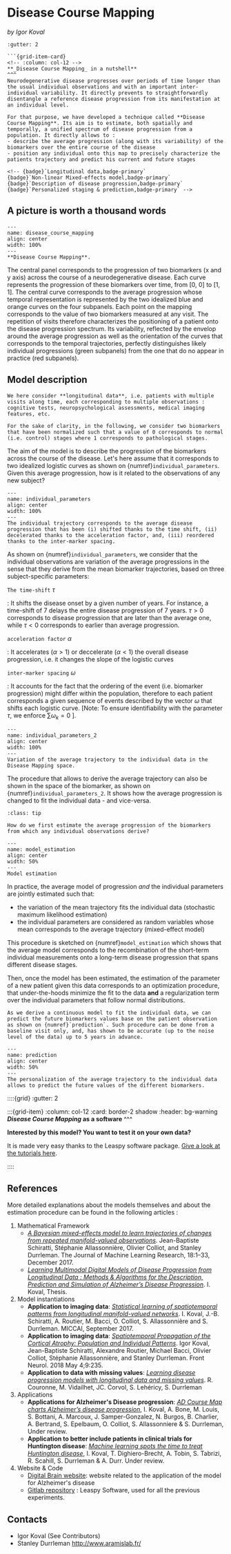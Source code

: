 # Disease Course Mapping
_by Igor Koval_

````{grid}
:gutter: 2

```{grid-item-card}
<!-- :column: col-12 -->
**_Disease Course Mapping_ in a nutshell**
^^^
Neurodegenerative disease progresses over periods of time longer than the usual individual observations and with an important inter-individual variability. It directly prevents to straightforwardly disentangle a reference disease progression from its manifestation at an individual level.

For that purpose, we have developed a technique called **Disease Course Mapping**. Its aim is to estimate, both spatially and temporally, a unified spectrum of disease progression from a population. It directly allows to :
- describe the average progression (along with its variability) of the biomarkers over the entire course of the disease
- position any individual onto this map to precisely characterize the patients trajectory and predict his current and future stages

<!-- {badge}`Longitudinal data,badge-primary`
{badge}`Non-linear Mixed-effects model,badge-primary`
{badge}`Description of disease progression,badge-primary`
{badge}`Personalized staging & prediction,badge-primary` -->

````

## **A picture is worth a thousand words**


```{figure} ../../_static/img/disease_course_mapping/trajectory_mapping.png
---
name: disease_course_mapping
align: center
width: 100%
---
**Disease Course Mapping**.
```

The central panel corresponds to the progression of two biomarkers (x and y axis) across the course of a neurodegenerative disease. Each curve represents the progression of these biomarkers over time, from [0, 0] to [1, 1]. The central curve corresponds to the average progression whose temporal representation is represented by the two idealized blue and orange curves on the four subpanels. Each point on the mapping corresponds to the value of two biomarkers measured at any visit. The repetition of visits therefore characterizes the positioning of a patient onto the disease progression spectrum. Its variability, reflected by the envelop around the average progression as well as the orientation of the curves that corresponds to the temporal trajectories, perfectly distinguishes likely individual progressions (green subpanels) from the one that do no appear in practice (red subpanels).


## **Model description**

```{admonition} Input data
We here consider **longitudinal data**, i.e. patients with multiple visits along time, each corresponding to multiple observations : cognitive tests, neuropsychological assessments, medical imaging features, etc.
```

```{attention}
For the sake of clarity, in the following, we consider two biomarkers that have been normalized such that a value of 0 corresponds to normal (i.e. control) stages where 1 corresponds to pathological stages.
```

The aim of the model is to describe the progression of the biomarkers across the course of the disease.  Let's here assume that it corresponds to two idealized logistic curves as shown on {numref}`individual_parameters`. Given this average progression, how is it related to the observations of any new subject?


```{figure} ../../_static/img/disease_course_mapping/model_explanation_1.png
---
name: individual_parameters
align: center
width: 100%
---
The individual trajectory corresponds to the average disease progression that has been (i) shifted thanks to the time shift, (ii) decelerated thanks to the acceleration factor, and, (iii) reordered thanks to the inter-marker spacing.
```



As shown on {numref}`individual_parameters`, we consider that the individual observations are variation of the average progressions in the sense that they derive from the mean biomarker trajectories, based on three subject-specific parameters:

`The time-shift` $\tau$

: It shifts the disease onset by a given number of years. For instance, a time-shift of 7 delays the entire disease progression of 7 years. $\tau > 0$ corresponds to disease progression that are later than the average one, while $\tau < 0$ corresponds to earlier than average progression.

`acceleration factor` $\alpha$

: It accelerates ($\alpha > 1$) or deccelerate ($\alpha < 1$) the overall disease progression, i.e. it changes the slope of the logistic curves

`inter-marker spacing` $\omega$

: It accounts for the fact that the ordering of the event (i.e. biomarker progression) might differ within the population, therefore to each patient corresponds a given sequence of events described by the vector $\omega$ that shifts each logistic curve. [Note: To ensure identifiability with the parameter $\tau$, we enforce $\sum \omega_k = 0$ ].


```{figure} ../../_static/img/disease_course_mapping/model_explanation_2.png
---
name: individual_parameters_2
align: center
width: 100%
---
Variation of the average trajectory to the individual data in the Disease Mapping space.
```


The procedure that allows to derive the average trajectory can also be shown in the space of the biomarker, as shown on {numref}`individual_parameters_2`. It shows how the average progression is changed to fit the individual data - and vice-versa.


```{admonition} Though, a question still holds
:class: tip

How do we first estimate the average progression of the biomarkers from which any individual observations derive?

```

```{figure} ../../_static/img/disease_course_mapping/calibration.png
---
name: model_estimation
align: center
width: 50%
---
Model estimation
```

In practice, the average model of progression _and_ the individual parameters are jointly estimated such that:
  - the variation of the mean trajectory fits the individual data (stochastic maximum likelihood estimation)
  - the individual parameters are considered as random variables whose mean corresponds to the average trajectory (mixed-effect model)

This procedure is sketched on {numref}`model_estimation` which shows that the average model corresponds to the recombination of the short-term individual measurements onto a long-term disease progression that spans different disease stages.

Then, once the model has been estimated, the estimation of the parameter of a new patient given this data corresponds to an optimization procedure, that under-the-hoods minimize the fit to the data **and** a regularization term over the individual parameters that follow normal distributions.

```{admonition} Note
As we derive a continuous model to fit the individual data, we can predict the future biomarkers values base on the patient observation as shown on {numref}`prediction`. Such procedure can be done from a baseline visit only, and, has shown to be accurate (up to the noise level of the data) up to 5 years in advance.
```


```{figure} ../../_static/img/disease_course_mapping/prediction.png
---
name: prediction
align: center
width: 50%
---
The personalization of the average trajectory to the individual data allows to predict the future values of the different biomarkers.
```



::::{grid}
:gutter: 2

:::{grid-item}
:column: col-12
:card: border-2 shadow
:header: bg-warning
**_Disease Course Mapping_ as a software**
^^^

**Interested by this model? You want to test it on your own data?**

It is made very easy thanks to the Leaspy software package. [Give a look at the tutorials here](https://disease-progression-modelling.github.io/pages/notebooks/disease_course_mapping/disease_course_mapping.html).

<!-- {badge}`Software,badge-primary`
{badge}`Python package,badge-primary`
{badge}`Open source,badge-primary`
{badge}`Tutorials,badge-primary` -->

::::

## **References**
More detailed explanations about the models themselves and  about the estimation procedure can be found in the following articles :

1. Mathematical Framework
    - [*A Bayesian mixed-effects model to learn trajectories of changes from repeated manifold-valued observations*](https://hal.archives-ouvertes.fr/hal-01540367v3/document). Jean-Baptiste Schiratti, Stéphanie Allassonnière, Olivier Colliot, and Stanley Durrleman.  The Journal of Machine Learning Research, 18:1–33, December 2017.
    - [*Learning Multimodal Digital Models of Disease Progression from Longitudinal Data : Methods & Algorithms for the Description, Prediction and Simulation of Alzheimer’s Disease Progression*](https://tel.archives-ouvertes.fr/tel-02524279/document). I. Koval, Thesis.
2. Model instantiations
    - **Application to imaging data**: [*Statistical learning of spatiotemporal patterns from longitudinal manifold-valued networks*](https://arxiv.org/pdf/1709.08491.pdf). I. Koval, J.-B. Schiratti, A. Routier, M. Bacci, O. Colliot, S. Allassonnière and S. Durrleman. MICCAI, September 2017.
    - **Application to imaging data**: [*Spatiotemporal Propagation of the Cortical Atrophy: Population and Individual Patterns*](https://www.frontiersin.org/articles/10.3389/fneur.2018.00235/full?&utm_source=Email_to_authors_&utm_medium=Email&utm_content=T1_11.5e1_author&utm_campaign=Email_publication&field=&journalName=Frontiers_in_Neurology&id=298610). Igor Koval, Jean-Baptiste Schiratti, Alexandre Routier, Michael Bacci, Olivier Colliot, Stéphanie Allassonnière, and Stanley Durrleman. Front Neurol. 2018 May 4;9:235.
    - **Application to data with missing values**: [*Learning disease progression models with longitudinal data and missing values*](https://hal.archives-ouvertes.fr/hal-02091571/document). R. Couronne, M. Vidailhet, JC. Corvol, S. Lehéricy, S. Durrleman
3. Applications
    - **Applications for Alzheimer's Disease progression**: [*AD Course Map charts Alzheimer’s disease progression*](https://hal.inria.fr/hal-01964821/file/manuscript.pdf), I. Koval, A. Bone, M. Louis, S. Bottani, A. Marcoux, J. Samper-Gonzalez, N. Burgos, B. Charlier, A. Bertrand, S. Epelbaum, O. Colliot, S. Allassonniere & S. Durrleman, Under review.
    - **Application to better include patients in clinical trials for Huntington disease**: [*Machine learning spots the time to treat Huntington disease*](https://assets.researchsquare.com/files/rs-264531/v1/fe70fee1-8187-4572-afd3-271a0220d4b2.pdf), I. Koval, T. Dighiero-Brecht, A. Tobin, S. Tabrizi, R. Scahill, S. Durrleman & A. Durr. Under review.
4. Website & Code
    - [Digital Brain website](https://www.digital-brain.org): website related to the application of the model for Alzheimer's disease
    - [Gitlab repository](https://gitlab.com/icm-institute/aramislab/leaspy/) : Leaspy Software, used for all the previous experiments.


## **Contacts**
- Igor Koval (See Contributors)
- Stanley Durrleman
http://www.aramislab.fr/

